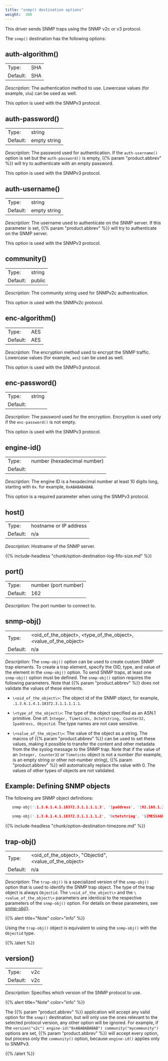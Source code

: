 ```yaml
---
title: "snmp() destination options"
weight:  300
---
```

<!-- DISCLAIMER: This file is based on the syslog-ng Open Source Edition documentation https://github.com/balabit/syslog-ng-ose-guides/commit/2f4a52ee61d1ea9ad27cb4f3168b95408fddfdf2 and is used under the terms of The syslog-ng Open Source Edition Documentation License. The file has been modified by Axoflow. -->

This driver sends SNMP traps using the SNMP v2c or v3 protocol.

The `snmp()` destination has the following options:


## auth-algorithm()

|          |         |
| -------- | ------- |
| Type:    | SHA|sha |
| Default: | SHA     |

*Description:* The authentication method to use. Lowercase values (for example, `sha`) can be used as well.

This option is used with the SNMPv3 protocol.



## auth-password()

|          |              |
| -------- | ------------ |
| Type:    | string       |
| Default: | empty string |

*Description:* The password used for authentication. If the `auth-username()` option is set but the `auth-password()` is empty, {{% param "product.abbrev" %}} will try to authenticate with an empty password.

This option is used with the SNMPv3 protocol.



## auth-username()

|          |              |
| -------- | ------------ |
| Type:    | string       |
| Default: | empty string |

*Description:* The username used to authenticate on the SNMP server. If this parameter is set, {{% param "product.abbrev" %}} will try to authenticate on the SNMP server.

This option is used with the SNMPv3 protocol.



## community()

|          |        |
| -------- | ------ |
| Type:    | string |
| Default: | public |

*Description:* The community string used for SNMPv2c authentication.

This option is used with the SNMPv2c protocol.



## enc-algorithm()

|          |         |
| -------- | ------- |
| Type:    | AES|aes |
| Default: | AES     |

*Description:* The encryption method used to encrypt the SNMP traffic. Lowercase values (for example, `aes`) can be used as well.

This option is used with the SNMPv3 protocol.



## enc-password()

|          |        |
| -------- | ------ |
| Type:    | string |
| Default: |        |

*Description:* The password used for the encryption. Encryption is used only if the `enc-password()` is not empty.

This option is used with the SNMPv3 protocol.



## engine-id()

|          |                             |
| -------- | --------------------------- |
| Type:    | number (hexadecimal number) |
| Default: |                             |

*Description:* The engine ID is a hexadecimal number at least 10 digits long, starting with `0x`. for example, `0xABABABABAB`.

This option is a required parameter when using the SNMPv3 protocol.



## host()

|          |                        |
| -------- | ---------------------- |
| Type:    | hostname or IP address |
| Default: | n/a                    |

*Description:* Hostname of the SNMP server.


{{% include-headless "chunk/option-destination-log-fifo-size.md" %}}


## port()

|          |                      |
| -------- | -------------------- |
| Type:    | number (port number) |
| Default: | 162                  |

*Description:* The port number to connect to.



## snmp-obj()

|          |                                                                                 |
| -------- | ------------------------------------------------------------------------------- |
| Type:    | \<oid_of_the_object\>, \<type_of_the_object\>, \<value_of_the_object\> |
| Default: | n/a                                                                             |

*Description:* The `snmp-obj()` option can be used to create custom SNMP trap elements. To create a trap element, specify the OID, type, and value of the element in the `snmp-obj()` option. To send SNMP traps, at least one `snmp-obj()` option must be defined. The `snmp-obj()` option requires the following parameters. Note that {{% param "product.abbrev" %}} does not validate the values of these elements.

  - `\<oid_of_the_object\>`: The object id of the SNMP object, for example, `.1.3.6.1.4.1.18372.3.1.1.1.1.1`.

  - `\<type_of_the_object\>`: The type of the object specified as an ASN.1 primitive. One of: `Integer, Timeticks, Octetstring, Counter32, Ipaddress, Objectid`. The type names are not case sensitive.

  - `\<value_of_the_object\>`: The value of the object as a string. The macros of {{% param "product.abbrev" %}} can be used to set these values, making it possible to transfer the content and other metadata from the the syslog message to the SNMP trap. Note that if the value of an `Integer, Counter32` or `Timeticks` object is not a number (for example, is an empty string or other not-number string), {{% param "product.abbrev" %}} will automatically replace the value with 0. The values of other types of objects are not validated.


## Example: Defining SNMP objects

The following are SNMP object definitions:

```c
   snmp-obj('.1.3.6.1.4.1.18372.3.1.1.1.1.3', 'Ipaddress', '192.168.1.1')
```

```c
   snmp-obj('.1.3.6.1.4.1.18372.3.1.1.1.1.2', 'Octetstring', '${MESSAGE}')
```



{{% include-headless "chunk/option-destination-timezone.md" %}}


## trap-obj()

|          |                                                                  |
| -------- | ---------------------------------------------------------------- |
| Type:    | \<oid_of_the_object\>, "Objectid", \<value_of_the_object\> |
| Default: | n/a                                                              |

*Description:* The `trap-obj()` is a specialized version of the `snmp-obj()` option that is used to identify the SNMP trap object. The type of the trap object is always `Objectid`. The `\<oid_of_the_object\>` and the `\<value_of_the_object\>` parameters are identical to the respective parameters of the `snmp-obj()` option. For details on these parameters, see [snmp-obj()](#snmp-destination-option-snmp-obj).

{{% alert title="Note" color="info" %}}

Using the `trap-obj()` object is equivalent to using the `snmp-obj()` with the `Objectid` type.

{{% /alert %}}



## version()

|          |        |
| -------- | ------ |
| Type:    | v2c|v3 |
| Default: | v2c    |

*Description:* Specifies which version of the SNMP protocol to use.

{{% alert title="Note" color="info" %}}

The {{% param "product.abbrev" %}} application will accept any valid option for the `snmp()` destination, but will only use the ones relevant to the selected protocol version, any other option will be ignored. For example, if the `version("v2c") engine-id("0xABABABABAB") community("mycommunity")` options are set, {{% param "product.abbrev" %}} will accept every option, but process only the `community()` option, because `engine-id()` applies only to SNMPv3.

{{% /alert %}}

